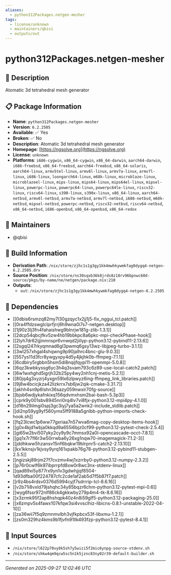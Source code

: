 ```yaml
---
aliases:
  - python312Packages.netgen-mesher
tags:
  - license/unknown
  - maintainers/qbisi
  - outputs/out
---
```


# python312Packages.netgen-mesher

## 📝 Description

Atomatic 3d tetrahedral mesh generator

## 📋 Package Information

- **Name**: `python312Packages.netgen-mesher`
- **Version**: `6.2.2505`
- **Available**: ✅ Yes
- **Broken**: ✅ No
- **Description**: Atomatic 3d tetrahedral mesh generator
- **Homepage**: [https://ngsolve.org](https://ngsolve.org)
- **License**: `unknown`
- **Platforms**: `i686-cygwin`, `x86_64-cygwin`, `x86_64-darwin`, `aarch64-darwin`, `i686-freebsd`, `x86_64-freebsd`, `aarch64-freebsd`, `x86_64-solaris`, `aarch64-linux`, `armv5tel-linux`, `armv6l-linux`, `armv7a-linux`, `armv7l-linux`, `i686-linux`, `loongarch64-linux`, `m68k-linux`, `microblaze-linux`, `microblazeel-linux`, `mips-linux`, `mips64-linux`, `mips64el-linux`, `mipsel-linux`, `powerpc-linux`, `powerpc64-linux`, `powerpc64le-linux`, `riscv32-linux`, `riscv64-linux`, `s390-linux`, `s390x-linux`, `x86_64-linux`, `aarch64-netbsd`, `armv6l-netbsd`, `armv7a-netbsd`, `armv7l-netbsd`, `i686-netbsd`, `m68k-netbsd`, `mipsel-netbsd`, `powerpc-netbsd`, `riscv32-netbsd`, `riscv64-netbsd`, `x86_64-netbsd`, `i686-openbsd`, `x86_64-openbsd`, `x86_64-redox`
## 👥 Maintainers

- @qbisi


## 🔧 Build Information

- **Derivation Path**: `/nix/store/zjhc1s1g3gy1kk4mwhkywmkfag0dygq4-netgen-6.2.2505.drv`
- **Source Position**: `/nix/store/ns30sqxb36k8jrds8z18rv96bpnwc60d-source/pkgs/by-name/ne/netgen/package.nix:210`
- **Outputs**:
  - `out`:  `/nix/store/zjhc1s1g3gy1kk4mwhkywmkfag0dygq4-netgen-6.2.2505`

## 🔗 Dependencies

- [[0dbis6rsmzq82my7l30gzqyc1x2jj1j5-fix_nggui_tcl.patch]]
- [[0ra4ffdzswglclprfjrrj6h9wna0i7s7-netgen.desktop]]
- [[1j90z3lj3fn4fahaishwg9blnrjw181g-zlib-1.3.1]]
- [[2dcp54qbcjfkv5zw4hb19bbkpc8a6pkc-mpi-checkPhase-hook]]
- [[2lyh7dr62ijjinmnspr6vnwqd2jiilyp-python3.12-pybind11-2.13.6]]
- [[2sgql247rkyqmnad6gl3pwmq6gsy13wz-libjpeg-turbo-3.1.1]]
- [[3wl257xhgal4shqwng9p90jalhrc4bnc-glu-9.0.3]]
- [[557ys11d3fcr8ywgyxpy4d5y4jkjhk0b-ffmpeg-7.1.1]]
- [[6cdbiry5rgbbn5hsm5di8nqijfqypi11-openmpi-5.0.8]]
- [[6qz3kwbkyssg6yc3h4q3svam793c6z89-use-local-catch2.patch]]
- [[6w1wxhghd5igrjh32b25py4wy2nh1cnj-metis-5.2.1]]
- [[80jq4g3xyzrj4yxgn59lx6zlpwyz6ing-ffmpeg_link_libraries.patch]]
- [[9j8w4bcicjkza42lizkrrx7sb6jw2qik-cmake-3.31.7]]
- [[akhh4sn9p6lshn36sazy059nwxir70fg-source]]
- [[bjsb6wdjykafnkixq156qdvmxhsm2bai-bash-5.3p3]]
- [[cprk9y001sbv8945nri0rq4lv7vi8fjx-python3.12-mpi4py-4.1.0]]
- [[d16n29ilmgi0spj3gc3iyj7ya5a2wnk2-include_stdlib.patch]]
- [[di2np59yg9yf560yms5ff9188a5gnlbb-python-imports-check-hook.sh]]
- [[fq23lcwc1p6ww77gxriaa7n57wva6mag-copy-desktop-items-hook]]
- [[g0x4kjd1wbja0kkqd9a655i6bjz0cf99-python3.12-pytest-check-2.5.4]]
- [[gi65w2bvi507yky2cy9y9c7mmsx92a0l-opencascade-occt-7.8.1]]
- [[gq1x7r7fl6r3w50rrwba6y26xg1nqw70-imagemagick-7.1.2-3]]
- [[jddhkww5hzansv15nf6bqkw19blrpnr5-catch2-2.13.10]]
- [[kx1kknsjv1kjvsy9yrq161xpakb76g78-python3.12-pybind11-stubgen-2.5.5]]
- [[ngizskj89rjm27f7cvzmv4wj1xzrrby0-python3.12-numpy-2.3.2]]
- [[p76r0cwlf6k97ibprrpfd8xw0r8wc3nx-stdenv-linux]]
- [[qad89xi5y877rx9yn1v3gdwhjjqf8504-1d93dfba00f224787cfc2cde1af2ab5d7f5b87f7.patch]]
- [[r9z4bs4rdsv0376d5994cyjf7sdrrrip-tcl-8.6.16]]
- [[v2b71i8vxld79jshqhc34y85bqzr6chm-python3.12-pytest-mpi-0.6]]
- [[wyg6fssr972nlf86ck4gkkwby279p4m4-tk-8.6.16]]
- [[x3zrmk95f2ap8hshqpk40z4n8i59glf5-python3.12-packaging-25.0]]
- [[x6zmpv5s4fawx107kfqw3si4vvsclhiz-libicns-0.8.1-unstable-2022-04-10]]
- [[za36wii7f5q9zmnmvlbh3vjfkpbcx53f-libxmu-1.2.1]]
- [[zs0m329hz4kms9b1fjvfn91llk493fzp-python3.12-pytest-8.4.1]]

## 📁 Input Sources

- `/nix/store/l622p70vy8k5sh7y5wizi5f2mic6ynpg-source-stdenv.sh`
- `/nix/store/shkw4qm9qcw5sc5n1k5jznc83ny02r39-default-builder.sh`

---
*Generated on 2025-09-27 12:02:46 UTC*
